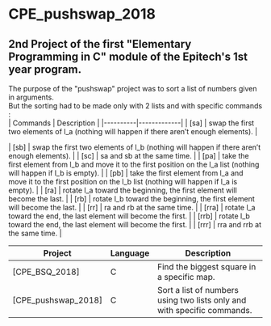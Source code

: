 # CPE_pushswap_2018

## 2nd Project of the first "Elementary Programming in C" module of the Epitech's 1st year program.

The purpose of the "pushswap" project was to sort a list of numbers given in arguments. </br>
But the sorting had to be made only with 2 lists and with specific commands : </br>
| Commands | Description |
|----------|-------------|
| [sa]         | swap the first two elements of l_a (nothing will happen if there aren’t enough elements). |

| [sb]       | swap the first two elements of l_b (nothing will happen if there aren’t enough elements). |
| [sc]       | sa and sb at the same time. |
| [pa]       | take the first element from l_b and move it to the first position on the l_a list (nothing will happen if l_b is empty). |
| [pb]       | take the first element from l_a and move it to the first position on the l_b list (nothing will happen if l_a is empty). |
| [ra]       | rotate l_a toward the beginning, the first element will become the last. |
| [rb]       | rotate l_b toward the beginning, the first element will become the last. |
| [rr]       | ra and rb at the same time. |
| [rra]      | rotate l_a toward the end, the last element will become the first. |
| [rrb]     | rotate l_b toward the end, the last element will become the first. |
| [rrr]      | rra and rrb at the same time. |

| Project | Language | Description |
|---------|----------|-------------|
| [CPE_BSQ_2018]         |      C      | Find the biggest square in a specific map. |
| [CPE_pushswap_2018]       |       C     | Sort a list of numbers using two lists only and with specific commands. |
